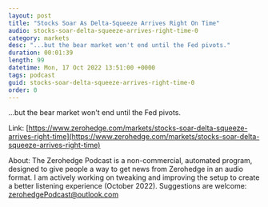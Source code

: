 ```yaml
---
layout: post
title: "Stocks Soar As Delta-Squeeze Arrives Right On Time"
audio: stocks-soar-delta-squeeze-arrives-right-time-0
category: markets
desc: "...but the bear market won't end until the Fed pivots."
duration: 00:01:39
length: 99
datetime: Mon, 17 Oct 2022 13:51:00 +0000
tags: podcast
guid: stocks-soar-delta-squeeze-arrives-right-time-0
order: 0
---
```

...but the bear market won't end until the Fed pivots.

Link: [https://www.zerohedge.com/markets/stocks-soar-delta-squeeze-arrives-right-time](https://www.zerohedge.com/markets/stocks-soar-delta-squeeze-arrives-right-time)

About: The Zerohedge Podcast is a non-commercial, automated program, designed to give people a way to get news from Zerohedge in an audio format.  I am actively working on tweaking and improving the setup to create a better listening experience (October 2022).  Suggestions are welcome: [zerohedgePodcast@outlook.com](mailto:zerohedgePodcast@outlook.com)